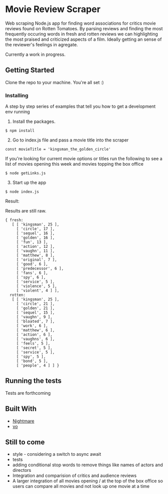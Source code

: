 # Movie Review Scraper

Web scraping Node.js app for finding word associations for critics movie reviews found on Rotten Tomatoes. By parsing reviews and finding the most frequently occuring words in fresh and rotten reviews we can highlighting the most praised and criticized aspects of a film. Ideally getting an sense of the reviewer's feelings in agregate.

Currently a work in progress.

## Getting Started

Clone the repo to your machine. You're all set :)

### Installing

A step by step series of examples that tell you how to get a development env running

1. Install the packages.

```
$ npm install
```

2. Go to index.js file and pass a movie title into the scraper

```
const movieTitle = 'kingsman_the_golden_circle'
```

If you're looking for current movie options or titles run the following to see a list of movies opening this week and movies topping the box office

```
$ node getLinks.js
```

3. Start up the app

```
$ node index.js
```

Result:

Results are still raw.

```
{ fresh:
   [ [ 'kingsman', 25 ],
     [ 'circle', 17 ],
     [ 'sequel', 16 ],
     [ 'golden', 16 ],
     [ 'fun', 13 ],
     [ 'action', 12 ],
     [ 'vaughn', 11 ],
     [ 'matthew', 8 ],
     [ 'original', 7 ],
     [ 'good', 6 ],
     [ 'predecessor', 6 ],
     [ 'fans', 6 ],
     [ 'spy', 6 ],
     [ 'service', 5 ],
     [ 'violence', 5 ],
     [ 'violent', 4 ] ],
  rotten:
   [ [ 'kingsman', 25 ],
     [ 'circle', 21 ],
     [ 'golden', 21 ],
     [ 'sequel', 15 ],
     [ 'vaughn', 9 ],
     [ 'bloated', 7 ],
     [ 'work', 6 ],
     [ 'matthew', 6 ],
     [ 'action', 6 ],
     [ 'vaughns', 6 ],
     [ 'feels', 5 ],
     [ 'secret', 5 ],
     [ 'service', 5 ],
     [ 'spy', 5 ],
     [ 'bond', 5 ],
     [ 'people', 4 ] ] }
```

## Running the tests

Tests are forthcoming

## Built With

- [Nightmare](http://www.nightmarejs.org/)
- [vo](https://www.npmjs.com/package/vo)

## Still to come

- style - considering a switch to async await
- tests
- adding conditional stop words to remove things like names of actors and directors
- Integration and comparision of critics and audience reviews
- A larger integration of all movies opening / at the top of the box office so users can compare all movies and not look up one movie at a time
